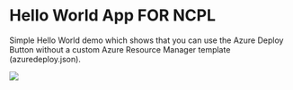 Hello World App FOR NCPL 
====================
Simple Hello World demo which shows that you can use the Azure Deploy Button without a custom Azure Resource Manager template (azuredeploy.json).

<a href="https://azuredeploy.net" target="_blank"><img src="http://azuredeploy.net/deploybutton.png"/></a>
